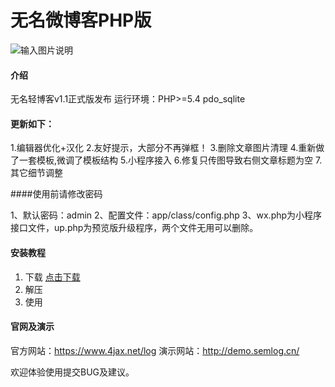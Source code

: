 # 无名微博客PHP版

![输入图片说明](https://images.gitee.com/uploads/images/2019/0420/105840_37417125_2191229.jpeg "截图.jpg")

#### 介绍

无名轻博客v1.1正式版发布
运行环境：PHP>=5.4 pdo_sqlite

#### 更新如下：

1.编辑器优化+汉化
2.友好提示，大部分不再弹框！
3.删除文章图片清理
4.重新做了一套模板,微调了模板结构
5.小程序接入
6.修复只传图导致右侧文章标题为空
7.其它细节调整

####使用前请修改密码

1、默认密码：admin
2、配置文件：app/class/config.php
3、wx.php为小程序接口文件，up.php为预览版升级程序，两个文件无用可以删除。

#### 安装教程

1. 下载 [点击下载](https://gitee.com/daimaguo/wmphp/blob/master/blogv1.1.zip)
2. 解压
3. 使用

#### 官网及演示

官方网站：https://www.4jax.net/log
演示网站：http://demo.semlog.cn/

欢迎体验使用提交BUG及建议。